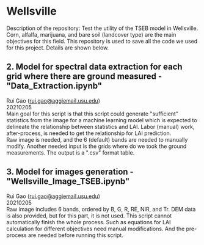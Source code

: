 # Wellsville
Description of the repository:
Test the utility of the TSEB model in Wellsville. Corn, alfalfa, marijuana, and bare soil (landcover type) are the main objectives for this field. This repository is used to save all the code we used for this project. Details are shown below.


## 2. Model for spectral data extraction for each grid where there are ground measured - "Data_Extraction.ipynb"
Rui Gao (rui.gao@aggiemail.usu.edu)<br>
20210205<br>
Main goal for this script is that this script could generate "sufficient" statistics from the image for a machine learning model which is expected to delineate the relationship between statistics and LAI. Labor (manual) work, after-process, is needed to get the relationship for LAI prediction.<br> 
Raw image is needed, and the 6 (default) bands are needed to manually modify. Another needed input is the grids where do we took the ground measurements. The output is a ".csv" format table. 


## 3. Model for images generation - "Wellsville_Image_TSEB.ipynb"
Rui Gao (rui.gao@aggiemail.usu.edu)<br>
20210205<br>
Raw image includes 6 bands, ordered by B, G, R, RE, NIR, and Tr. DEM data is also provided, but for this part, it is not used.
This script cannot automatically finish the whole process. Such as equations for LAI calculation for different objectives need manual modifications. And the pre-process are needed before running this script.





    
 
